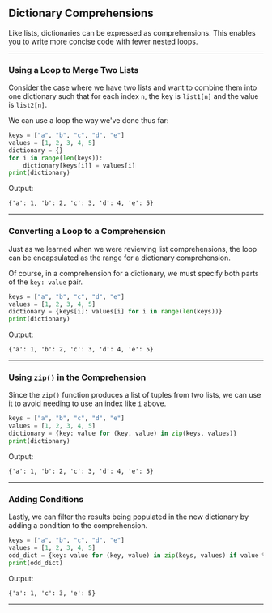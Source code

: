 ## Dictionary Comprehensions

Like lists, dictionaries can be expressed as comprehensions. This enables you
to write more concise code with fewer nested loops.

---

### Using a Loop to Merge Two Lists

Consider the case where we have two lists and want to combine them into one
dictionary such that for each index `n`, the key is `list1[n]` and the value
is `list2[n]`.

We can use a loop the way we've done thus far:

```python
keys = ["a", "b", "c", "d", "e"]
values = [1, 2, 3, 4, 5]
dictionary = {}
for i in range(len(keys)):
    dictionary[keys[i]] = values[i]
print(dictionary)
```

Output:

```
{'a': 1, 'b': 2, 'c': 3, 'd': 4, 'e': 5}
```

---

### Converting a Loop to a Comprehension

Just as we learned when we were reviewing list comprehensions, the loop can be
encapsulated as the range for a dictionary comprehension.

Of course, in a comprehension for a dictionary, we must specify both parts of
the `key: value` pair.

```python
keys = ["a", "b", "c", "d", "e"]
values = [1, 2, 3, 4, 5]
dictionary = {keys[i]: values[i] for i in range(len(keys))}
print(dictionary)
```

Output:

```
{'a': 1, 'b': 2, 'c': 3, 'd': 4, 'e': 5}
```

---

### Using `zip()` in the Comprehension

Since the `zip()` function produces a list of tuples from two lists, we can
use it to avoid needing to use an index like `i` above.

```python
keys = ["a", "b", "c", "d", "e"]
values = [1, 2, 3, 4, 5]
dictionary = {key: value for (key, value) in zip(keys, values)}
print(dictionary)
```

Output:

```
{'a': 1, 'b': 2, 'c': 3, 'd': 4, 'e': 5}
```

---

### Adding Conditions

Lastly, we can filter the results being populated in the new dictionary by
adding a condition to the comprehension.

```python
keys = ["a", "b", "c", "d", "e"]
values = [1, 2, 3, 4, 5]
odd_dict = {key: value for (key, value) in zip(keys, values) if value % 2}
print(odd_dict)
```

Output:

```
{'a': 1, 'c': 3, 'e': 5}
```

---
